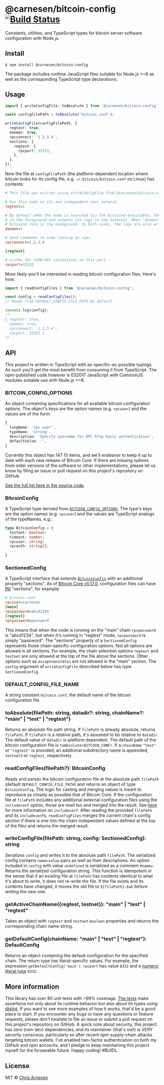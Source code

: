 # @carnesen/bitcoin-config [![Build Status](https://travis-ci.com/carnesen/bitcoin-config.svg?branch=master)](https://travis-ci.com/carnesen/bitcoin-config)

Constants, utilities, and TypeScript types for bitcoin server software configuration with Node.js.

## Install

```
$ npm install @carnesen/bitcoin-config
```
The package includes runtime JavaScript files suitable for Node.js >=8 as well as the corresponding TypeScript type declarations.

## Usage

```ts
import { writeConfigFile, toAbsolute } from '@carnesen/bitcoin-config';

const configFilePath = toAbsolute('bitcoin.conf');

writeConfigFile(configFilePath, {
  regtest: true,
  daemon: true,
  rpcconnect: '1.2.3.4',
  sections: {
    regtest: {
      rpcport: 33333,
    },
  },
});
```

Now the file at `configFilePath` (the platform-dependent location where bitcoin looks for its config file, e.g. `~/.bitcoin/bitcoin.conf` on Linux) has contents:

```ini
# This file was written using writeConfigFile from @carnesen/bitcoin-config

# Run this node on its own independent test network.
regtest=1

# By default when the node is launched via the bitcoind executable, the process runs
# in the foreground and outputs its logs to the terminal. When "daemon" to "1" (true)
# bitcoind runs in the background. In both cases, the logs are also written to disk.
daemon=1

# Send commands to node running on <ip>
rpcconnect=1.2.3.4

[regtest]

# Listen for JSON-RPC connections on this port.
rpcport=33333
```

More likely you'll be interested in reading bitcoin configuration files. Here's how:

```ts
import { readConfigFiles } from '@carnesen/bitcoin-config';

const config = readConfigFiles();
// Reads from DEFAULT_CONFIG_FILE_PATH by default

console.log(config);
/*
{ regtest: true,
  daemon: true,
  rpcconnect: '1.2.3.4',
  rpcport: 33333 }
*/
```
## API
This project is written in TypeScript with as-specific-as-possible typings. As such you'll get the most benefit from consuming it from TypeScript. The npm-published code however is ES2017 JavaScript with CommonJS modules suitable use with Node.js >=8.

### BITCOIN_CONFIG_OPTIONS
An object containing specifications for all available bitcoin configuration options. The object's keys are the option names (e.g. `rpcuser`) and the values are of the form:
```ts
{
  longName: 'rpc user',
  typeName: 'string',
  description: 'Specify username for RPC http basic authentication',
  defaultValue: '',
}
```
Currently this object has 147 (!) items, and we'll endeavor to keep it up to date with each new release of Bitcoin Core. If there are missing options from older versions of the software or other implementations, please let us know by filing an issue or pull request on this project's repository on GitHub.

[See the full list here in the source code](https://github.com/carnesen/bitcoin-config/blob/master/src/options.ts).

### BitcoinConfig
A TypeScript type derived from [`BITCOIN_CONFIG_OPTIONS`](#bitcoin_config_options). The type's keys are the option names (e.g. `rpcuser`) and the values are TypeScript analogs of the typeNames, e.g.:

```ts
type BitcoinConfig = {
  testnet: boolean;
  timeout: number;
  rpcuser: string;
  rpcauth: string[];
  ...
}
```

### SectionedConfig
A TypeScript interface that extends [`BitcoinConfig`](#bitcoinconfig) with an additional property "sections". As of [Bitcoin Core v0.17.0](https://bitcoincore.org/en/releases/0.17.0/#configuration-sections-for-testnet-and-regtest), configuration files can have [INI](https://en.wikipedia.org/wiki/INI_file#Format) "sections", for example:
```ini
# bitcoin.conf
rpcuser=carnesen
[main]
rpcpassword=abcd1234
[regtest]
rpcpassword=password
```
This means that when the node is running on the "main" chain `rpcpassword` is "abcd1234", but when it's running in "regtest" mode, `rpcpassword` is simply "password". The "sections" property of a `SectionedConfig` represents those chain-specific configuration options. Not all options are allowed in all sections. For example, the chain selection options `regtest` and `testnet` are only allowed at the top of the file above the sections. Other options such as `acceptnonstdtxn` are not allowed in the "main" section. The `config` argument of `writeConfigFile` described below has type `SectionedConfig`.

### DEFAULT_CONFIG_FILE_NAME
A string constant `bitcoin.conf`, the default name of the bitcoin configuration file

### toAbsolute(filePath: string, datadir?: string, chainName?: "main" | "test" | "regtest")
Returns an absolute file path string. If `filePath` is already absolute, returns `filePath`. If `filePath` is a relative path, it's assumed to be relative to `datadir`. The default value of `datadir` is platform dependent. The default path of the bitcoin configuration file is `toAbsolute(BITCOIN_CONF)`. If a `chainName` `"test"` or `"regtest"` is provided, an additional subdirectory name is appended, `testnet3` or `regtest`, respectively.

### readConfigFiles(filePath?): BitcoinConfig
Reads and parses the bitcoin configuration file at the absolute path `filePath` (default `DEFAULT_CONFIG_FILE_PATH`) and returns an object of type `BitcoinConfig`. The logic for casting and merging values is meant to reproduce as closely as possible that of Bitcoin Core. If the configuration file at `filePath` includes any additional external configuration files using the `includeconf` option, those are read too and merged into the result. See [here](https://github.com/bitcoin/bitcoin/pull/10267/files) for more information on `includeconf`. After reading the provided `filePath` and its `includeconf`s, `readConfigFiles` merges the current chain's config section if there is one into the chain-independent values defined at the top of the files and returns the merged result.

### writeConfigFile(filePath: string, config: SectionedConfig): string
Serializes `config` and writes it to the absolute path `filePath`. The serialized config contains `name=value` pairs as well as their descriptions. An option included in `config` with value `undefined` is serialized as a comment `#name=`. Returns the serialized configuration string. This function is idempotent in the sense that if an existing file at `filePath` has contents identical to what it's about to write, it does not re-write the file. If the file exists and its contents have changed, it moves the old file to `${filePath}.bak` before writing the new one.

### getActiveChainName({regtest, testnet}): "main" | "test" | "regtest"
Takes an object with `regtest` and `testnet` `boolean` properties and returns the corresponding chain name string.

### getDefaultConfig(chainName: "main" | "test" | "regtest"): DefaultConfig
Returns an object containing the default configuration for the specified chain. The return type has literal-specific values. For example, the expression `getDefaultConfig('main').rpcport` has value `8332` and a [numeric literal type](https://www.typescriptlang.org/docs/handbook/advanced-types.html) `8332`.

## More information
This library has over 80 unit tests with >99% coverage. [The tests](src/__tests__) make assertions not only about its runtime behavior but also about its types using [dtslint](https://github.com/Microsoft/dtslint). If you want to see more examples of how it works, that'd be a good place to start. If you encounter any bugs or have any questions or feature requests, please don't hesitate to file an issue or submit a pull request on this project's repository on GitHub. A quick note about security, this project has zero (non-dev) dependencies, and its maintainer (that's me!) is VERY security conscious, particularly so after recent npm supply-chain attacks targeting bitcoin wallets. I've enabled two-factor authentication on both my GitHub and npm accounts, and I pledge to keep maintaining this project myself for the forseeable future. Happy coding! #BUIDL

## License

MIT © [Chris Arnesen](https://www.carnesen.com)
